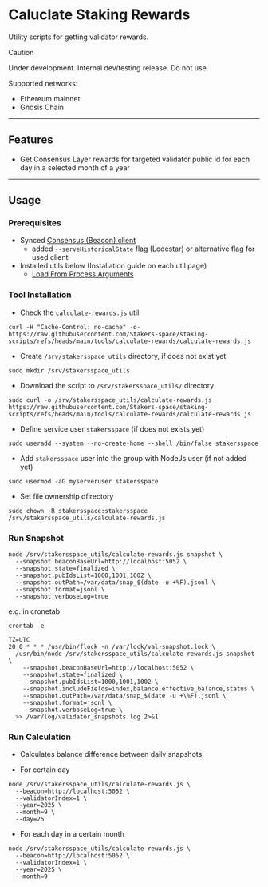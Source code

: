 # Caluclate Staking Rewards

Utility scripts for getting validator rewards.

> [!CAUTION]
> Under development. Internal dev/testing release. Do not use.

Supported networks:
- Ethereum mainnet
- Gnosis Chain

---
## Features
- Get Consensus Layer rewards for targeted validator public id for each day in a selected month of a year

---
## Usage
### Prerequisites
- Synced [Consensus (Beacon) client](https://stakers.space/guides)
  - added `--serveHistoricalState` flag (Lodestar) or alternative flag for used client
- Installed utils below (Installation guide on each util page)
  - [Load From Process Arguments](https://github.com/Stakers-space/staking-scripts/tree/main/utils/load-from-process-arguments)


### Tool Installation
- Check the `calculate-rewards.js` util
```
curl -H "Cache-Control: no-cache" -o- https://raw.githubusercontent.com/Stakers-space/staking-scripts/refs/heads/main/tools/calculate-rewards/calculate-rewards.js
```
- Create `/srv/stakersspace_utils` directory, if does not exist yet
```
sudo mkdir /srv/stakersspace_utils
```
- Download the script to `/srv/stakersspace_utils/` directory
```
sudo curl -o /srv/stakersspace_utils/calculate-rewards.js https://raw.githubusercontent.com/Stakers-space/staking-scripts/refs/heads/main/tools/calculate-rewards/calculate-rewards.js
```
- Define service user `stakersspace` (if does not exists yet)
```
sudo useradd --system --no-create-home --shell /bin/false stakersspace
```
- Add `stakersspace` user into the group with NodeJs user (if not added yet)
```
sudo usermod -aG myserveruser stakersspace
```
- Set file ownership dfirectory
```
sudo chown -R stakersspace:stakersspace /srv/stakersspace_utils/calculate-rewards.js
```

### Run Snapshot
```
node /srv/stakersspace_utils/calculate-rewards.js snapshot \
  --snapshot.beaconBaseUrl=http://localhost:5052 \
  --snapshot.state=finalized \
  --snapshot.pubIdsList=1000,1001,1002 \
  --snapshot.outPath=/var/data/snap_$(date -u +%F).jsonl \
  --snapshot.format=jsonl \
  --snapshot.verboseLog=true
```
e.g. in cronetab
```
crontab -e
```
```
TZ=UTC
20 0 * * * /usr/bin/flock -n /var/lock/val-snapshot.lock \
  /usr/bin/node /srv/stakersspace_utils/calculate-rewards.js snapshot \
    --snapshot.beaconBaseUrl=http://localhost:5052 \
    --snapshot.state=finalized \
    --snapshot.pubIdsList=1000,1001,1002 \
    --snapshot.includeFields=index,balance,effective_balance,status \
    --snapshot.outPath=/var/data/snap_$(date -u +\%F).jsonl \
    --snapshot.format=jsonl \
    --snapshot.verboseLog=true \
  >> /var/log/validator_snapshots.log 2>&1
```

### Run Calculation
- Calculates balance difference between daily snapshots

- For certain day
```
node /srv/stakersspace_utils/calculate-rewards.js \
  --beacon=http://localhost:5052 \
  --validatorIndex=1 \
  --year=2025 \
  --month=9 \
  --day=25
```
- For each day in a certain month
```
node /srv/stakersspace_utils/calculate-rewards.js \
  --beacon=http://localhost:5052 \
  --validatorIndex=1 \
  --year=2025 \
  --month=9
```